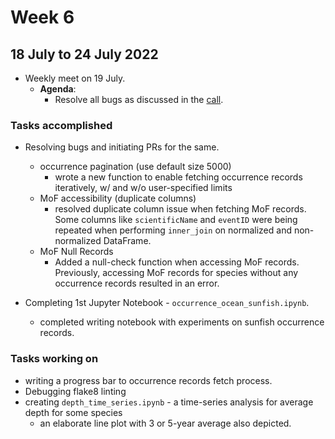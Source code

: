 # Week 6
## 18 July to 24 July 2022
+ Weekly meet on 19 July.
    + **Agenda**:
        + Resolve all bugs as discussed in the [call](../notes/07-19.md).

### Tasks accomplished
+ Resolving bugs and initiating PRs for the same.
    + occurrence pagination (use default size 5000)
        - wrote a new function to enable fetching occurrence records iteratively, w/ and w/o user-specified limits
    + MoF accessibility (duplicate columns)
        - resolved duplicate column issue when fetching MoF records. Some columns like `scientificName` and `eventID` were being repeated when performing `inner_join` on normalized and non-normalized DataFrame.
    + MoF Null Records
        - Added a null-check function when accessing MoF records. Previously, accessing MoF records for species without any occurrence records resulted in an error.

+ Completing 1st Jupyter Notebook - `occurrence_ocean_sunfish.ipynb`.
    + completed writing notebook with experiments on sunfish occurrence records.

### Tasks working on
+ writing a progress bar to occurrence records fetch process.
+ Debugging flake8 linting
+ creating `depth_time_series.ipynb` - a time-series analysis for average depth for some species
    + an elaborate line plot with 3 or 5-year average also depicted.